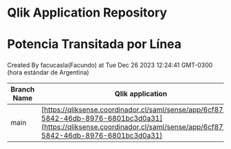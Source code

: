 # Qlik Application Repository 
# Potencia Transitada por Línea
### 
Created By facucasla(Facundo) at Tue Dec 26 2023 12:24:41 GMT-0300 (hora estándar de Argentina)

Branch Name|Qlik application
---|---
main|[https://qliksense.coordinador.cl/saml/sense/app/6cf875a6-5842-46db-8976-6801bc3d0a31](https://qliksense.coordinador.cl/saml/sense/app/6cf875a6-5842-46db-8976-6801bc3d0a31)